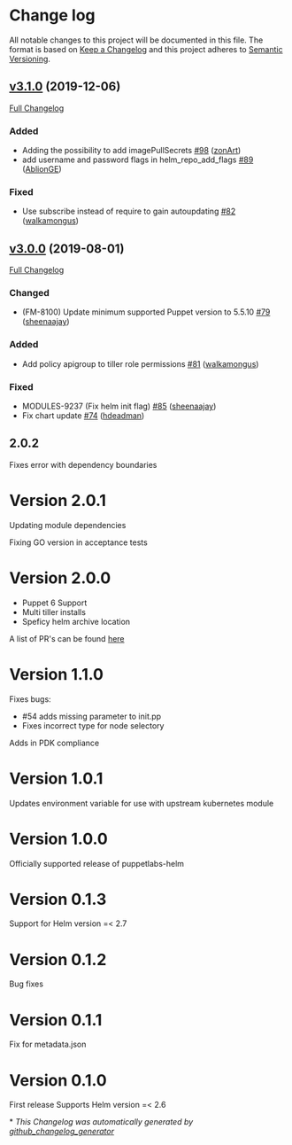 # Change log

All notable changes to this project will be documented in this file. The format is based on [Keep a Changelog](http://keepachangelog.com/en/1.0.0/) and this project adheres to [Semantic Versioning](http://semver.org).

## [v3.1.0](https://github.com/puppetlabs/puppetlabs-helm/tree/v3.1.0) (2019-12-06)

[Full Changelog](https://github.com/puppetlabs/puppetlabs-helm/compare/v3.0.0...v3.1.0)

### Added

- Adding the possibility to add imagePullSecrets [\#98](https://github.com/puppetlabs/puppetlabs-helm/pull/98) ([zonArt](https://github.com/zonArt))
- add username and password flags in helm\_repo\_add\_flags [\#89](https://github.com/puppetlabs/puppetlabs-helm/pull/89) ([AblionGE](https://github.com/AblionGE))

### Fixed

- Use subscribe instead of require to gain autoupdating [\#82](https://github.com/puppetlabs/puppetlabs-helm/pull/82) ([walkamongus](https://github.com/walkamongus))

## [v3.0.0](https://github.com/puppetlabs/puppetlabs-helm/tree/v3.0.0) (2019-08-01)

[Full Changelog](https://github.com/puppetlabs/puppetlabs-helm/compare/2.0.2...v3.0.0)

### Changed

- \(FM-8100\) Update minimum supported Puppet version to 5.5.10 [\#79](https://github.com/puppetlabs/puppetlabs-helm/pull/79) ([sheenaajay](https://github.com/sheenaajay))

### Added

- Add policy apigroup to tiller role permissions [\#81](https://github.com/puppetlabs/puppetlabs-helm/pull/81) ([walkamongus](https://github.com/walkamongus))

### Fixed

- MODULES-9237 \(Fix helm init flag\) [\#85](https://github.com/puppetlabs/puppetlabs-helm/pull/85) ([sheenaajay](https://github.com/sheenaajay))
- Fix chart update [\#74](https://github.com/puppetlabs/puppetlabs-helm/pull/74) ([hdeadman](https://github.com/hdeadman))

## 2.0.2

Fixes error with dependency boundaries

# Version 2.0.1

Updating module dependencies

Fixing GO version in acceptance tests

# Version 2.0.0
- Puppet 6 Support
- Multi tiller installs
- Speficy helm archive location

A list of PR's can be found [here](https://github.com/puppetlabs/puppetlabs-helm/milestone/2?closed=1)

# Version 1.1.0

Fixes bugs:
- #54 adds missing parameter to init.pp
- Fixes incorrect type for node selectory

Adds in PDK compliance

# Version 1.0.1
Updates environment variable for use with upstream kubernetes module

# Version 1.0.0
Officially supported release of puppetlabs-helm

# Version 0.1.3
Support for Helm version =< 2.7

# Version 0.1.2
Bug fixes

# Version 0.1.1
Fix for metadata.json

# Version 0.1.0
First release
Supports Helm version =< 2.6



\* *This Changelog was automatically generated by [github_changelog_generator](https://github.com/skywinder/Github-Changelog-Generator)*
